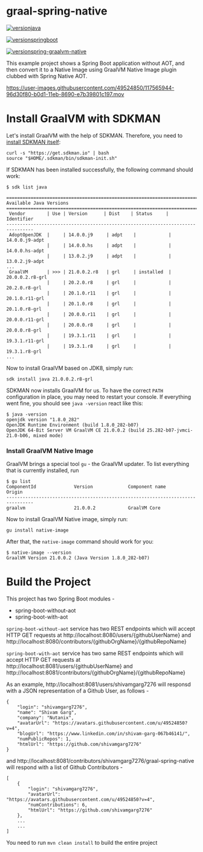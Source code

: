 # graal-spring-native

[![versionjava](https://img.shields.io/badge/graalvm_ce-21.0.0.2_JDK8-orange.svg?logo=java)](https://www.graalvm.org/)  

[![versionspringboot](https://img.shields.io/badge/dynamic/xml?color=brightgreen&url=https://raw.githubusercontent.com/jonashackt/spring-boot-graalvm/master/pom.xml&query=%2F%2A%5Blocal-name%28%29%3D%27project%27%5D%2F%2A%5Blocal-name%28%29%3D%27parent%27%5D%2F%2A%5Blocal-name%28%29%3D%27version%27%5D&label=springboot)](https://github.com/spring-projects/spring-boot)  

[![versionspring-graalvm-native](https://img.shields.io/badge/spring--graalvm--native-0.9.2-blue)](https://github.com/spring-projects-experimental/spring-graalvm-native)  


This example project shows a Spring Boot application without AOT, and then convert it to a Native Image using GraalVM Native Image plugin clubbed with Spring Native AOT.


https://user-images.githubusercontent.com/49524850/117565944-96d30f80-b0d1-11eb-8690-e7b39801c197.mov



# Install GraalVM with SDKMAN

Let's install GraalVM with the help of SDKMAN. Therefore, you need to [install SDKMAN itself](https://sdkman.io/install):

```
curl -s "https://get.sdkman.io" | bash
source "$HOME/.sdkman/bin/sdkman-init.sh"
```

If SDKMAN has been installed successfully, the following command should work:

```
$ sdk list java

================================================================================
Available Java Versions
================================================================================
 Vendor        | Use | Version      | Dist    | Status     | Identifier
--------------------------------------------------------------------------------
 AdoptOpenJDK  |     | 14.0.0.j9     | adpt    |            | 14.0.0.j9-adpt
               |     | 14.0.0.hs     | adpt    |            | 14.0.0.hs-adpt
               |     | 13.0.2.j9     | adpt    |            | 13.0.2.j9-adpt
... 
 GraalVM       | >>> | 21.0.0.2.r8   | grl     | installed  | 20.0.0.2.r8-grl
               |     | 20.2.0.r8     | grl     |            | 20.2.0.r8-grl
               |     | 20.1.0.r11    | grl     |            | 20.1.0.r11-grl
               |     | 20.1.0.r8     | grl     |            | 20.1.0.r8-grl
               |     | 20.0.0.r11    | grl     |            | 20.0.0.r11-grl
               |     | 20.0.0.r8     | grl     |            | 20.0.0.r8-grl
               |     | 19.3.1.r11    | grl     |            | 19.3.1.r11-grl
               |     | 19.3.1.r8     | grl     |            | 19.3.1.r8-grl
...
```

Now to install GraalVM based on JDK8, simply run:

```
sdk install java 21.0.0.2.r8-grl
``` 

SDKMAN now installs GraalVM for us.
To have the correct `PATH` configuration in place, you may need to restart your console. If everything went fine, you should see `java -version` react like this:

```
$ java -version
openjdk version "1.8.0_282"
OpenJDK Runtime Environment (build 1.8.0_282-b07)
OpenJDK 64-Bit Server VM GraalVM CE 21.0.0.2 (build 25.282-b07-jvmci-21.0-b06, mixed mode)
```


### Install GraalVM Native Image

GraalVM brings a special tool `gu` - the GraalVM updater. To list everything that is currently installed, run

```
$ gu list
ComponentId              Version             Component name      Origin
--------------------------------------------------------------------------------
graalvm                  21.0.0.2            GraalVM Core
```

Now to install GraalVM Native image, simply run:

```
gu install native-image
```

After that, the `native-image` command should work for you:

```
$ native-image --version
GraalVM Version 21.0.0.2 (Java Version 1.8.0_282-b07)
```

# Build the Project

This project has two Spring Boot modules - 
- spring-boot-without-aot
- spring-boot-with-aot

`spring-boot-without-aot` service has two REST endpoints which will accept HTTP GET requests at 
http://localhost:8080/users/{githubUserName} and http://localhost:8080/contributors/{githubOrgName}/{githubRepoName}

`spring-boot-with-aot` service has two same REST endpoints which will accept HTTP GET requests at 
http://localhost:8081/users/{githubUserName} and http://localhost:8081/contributors/{githubOrgName}/{githubRepoName}

As an example, http://localhost:8081/users/shivamgarg7276 will responsd with a JSON representation of a Github User, as follows - 

```
{
    "login": "shivamgarg7276",
    "name": "Shivam Garg",
    "company": "Nutanix",
    "avatarUrl": "https://avatars.githubusercontent.com/u/49524850?v=4",
    "blogUrl": "https://www.linkedin.com/in/shivam-garg-067b46141/",
    "numPublicRepos": 1,
    "htmlUrl": "https://github.com/shivamgarg7276"
}
```

and http://localhost:8081/contributors/shivamgarg7276/graal-spring-native will respond with a list of Github Contributors -

```
[
    {
        "login": "shivamgarg7276",
        "avatarUrl": "https://avatars.githubusercontent.com/u/49524850?v=4",
        "numContributions": 6,
        "htmlUrl": "https://github.com/shivamgarg7276"
    },
    ...
    ...
]
```

You need to run `mvn clean install` to build the entire project

